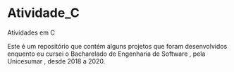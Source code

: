 # Atividade_C
Atividades em C

Este é um repositório que contém alguns projetos que foram desenvolvidos enquento eu cursei o Bacharelado de Engenharia de Software , pela Unicesumar , desde 2018 a 2020.
